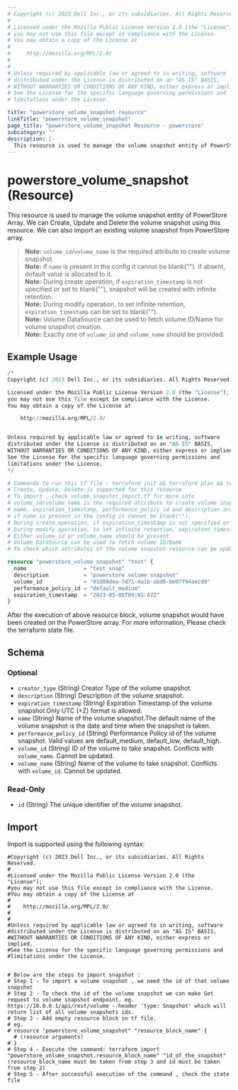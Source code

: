 ```yaml
---
# Copyright (c) 2023 Dell Inc., or its subsidiaries. All Rights Reserved.
#
# Licensed under the Mozilla Public License Version 2.0 (the "License");
# you may not use this file except in compliance with the License.
# You may obtain a copy of the License at
#
#     http://mozilla.org/MPL/2.0/
#
#
# Unless required by applicable law or agreed to in writing, software
# distributed under the License is distributed on an "AS IS" BASIS,
# WITHOUT WARRANTIES OR CONDITIONS OF ANY KIND, either express or implied.
# See the License for the specific language governing permissions and
# limitations under the License.

title: "powerstore_volume_snapshot resource"
linkTitle: "powerstore_volume_snapshot"
page_title: "powerstore_volume_snapshot Resource - powerstore"
subcategory: ""
description: |-
  This resource is used to manage the volume snapshot entity of PowerStore Array. We can Create, Update and Delete the volume snapshot using this resource. We can also import an existing volume snapshot from PowerStore array.
---
```


# powerstore_volume_snapshot (Resource)

This resource is used to manage the volume snapshot entity of PowerStore Array. We can Create, Update and Delete the volume snapshot using this resource. We can also import an existing volume snapshot from PowerStore array.

> **Note:** `volume_id`/`volume_name` is the required attribute to create volume snapshot.  
> **Note:** if `name` is present in the config it cannot be blank(""). if absent, default value is allocated to it.  
> **Note:** During create operation, if `expiration_timestamp` is not specified or set to blank(""), snapshot will be created with infinite retention.  
> **Note:** During modify operation, to set infinite retention, `expiration_timestamp` can be set to blank("").  
> **Note:** Volume DataSource can be used to fetch volume ID/Name for volume snapshot creation.  
> **Note:** Exactly one of `volume_id` and `volume_name` should be provided.  

## Example Usage

```terraform
/*
Copyright (c) 2023 Dell Inc., or its subsidiaries. All Rights Reserved.

Licensed under the Mozilla Public License Version 2.0 (the "License");
you may not use this file except in compliance with the License.
You may obtain a copy of the License at

    http://mozilla.org/MPL/2.0/


Unless required by applicable law or agreed to in writing, software
distributed under the License is distributed on an "AS IS" BASIS,
WITHOUT WARRANTIES OR CONDITIONS OF ANY KIND, either express or implied.
See the License for the specific language governing permissions and
limitations under the License.
*/

# Commands to run this tf file : terraform init && terraform plan && terraform apply
# Create, Update, Delete is supported for this resource
# To import , check volume_snapshot_import.tf for more info
# volume_id/volume_name is the required attribute to create volume snapshot.
# name, expiration_timestamp, performance_policy_id and description are the optional attributes
# if name is present in the config it cannot be blank("").
# During create operation, if expiration_timestamp is not specified or set to blank(""), snapshot will be created with infinite retention.
# During modify operation, to set infinite retention, expiration_timestamp can be set to blank("").
# Either volume_id or volume_name should be present.
# Volume DataSource can be used to fetch volume ID/Name
# To check which attributes of the volume snapshot resource can be updated, please refer Product Guide in the documentation

resource "powerstore_volume_snapshot" "test" {
  name                  = "test_snap"
  description           = "powerstore volume snapshot"
  volume_id             = "01d88dea-7d71-4a1b-abd6-be07f94aecd9"
  performance_policy_id = "default_medium"
  expiration_timestamp  = "2023-05-06T09:01:47Z"
}
```

After the execution of above resource block, volume snapshot would have been created on the PowerStore array. For more information, Please check the terraform state file.

<!-- schema generated by tfplugindocs -->
## Schema

### Optional

- `creator_type` (String) Creator Type of the volume snapshot.
- `description` (String) Description of the volume snapshot.
- `expiration_timestamp` (String) Expiration Timestamp of the volume snapshot.Only UTC (+Z) format is allowed.
- `name` (String) Name of the volume snapshot.The default name of the volume snapshot is the date and time when the snapshot is taken.
- `performance_policy_id` (String) Performance Policy id of the volume snapshot. Valid values are default_medium, default_low, default_high.
- `volume_id` (String) ID of the volume to take snapshot. Conflicts with `volume_name`. Cannot be updated.
- `volume_name` (String) Name of the volume to take snapshot. Conflicts with `volume_id`. Cannot be updated.

### Read-Only

- `id` (String) The unique identifier of the volume snapshot.

## Import

Import is supported using the following syntax:

```shell
#Copyright (c) 2023 Dell Inc., or its subsidiaries. All Rights Reserved.
#
#Licensed under the Mozilla Public License Version 2.0 (the "License");
#you may not use this file except in compliance with the License.
#You may obtain a copy of the License at
#
#    http://mozilla.org/MPL/2.0/
#
#
#Unless required by applicable law or agreed to in writing, software
#distributed under the License is distributed on an "AS IS" BASIS,
#WITHOUT WARRANTIES OR CONDITIONS OF ANY KIND, either express or implied.
#See the License for the specific language governing permissions and
#limitations under the License.


# Below are the steps to import snapshot :
# Step 1 - To import a volume snapshot , we need the id of that volume snapshot
# Step 2 - To check the id of the volume snapshot we can make Get request to volume snapshot endpoint. eg. https://10.0.0.1/api/rest/volume --header 'type: Snapshot' which will return list of all volume snapshots ids.
# Step 3 - Add empty resource block in tf file.
# eg.
# resource "powerstore_volume_snapshot" "resource_block_name" {
  # (resource arguments)
# }
# Step 4 - Execute the command: terraform import "powerstore_volume_snapshot.resource_block_name" "id_of_the_snapshot" (resource_block_name must be taken from step 3 and id must be taken from step 2)
# Step 5 - After successful execution of the command , check the state file
```
